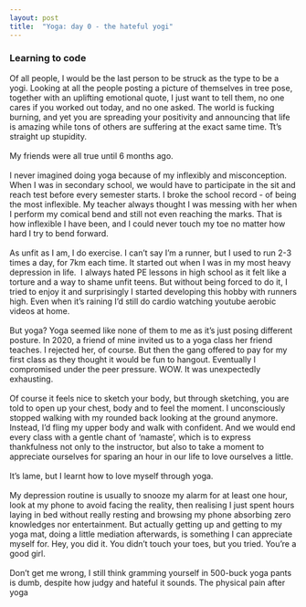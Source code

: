 ```yaml
---
layout: post
title:  "Yoga: day 0 - the hateful yogi"
---
```


### Learning to code

<p>Of all people, I would be the last person to be struck as the type to be a yogi. Looking at all the people posting a picture of themselves in tree pose, together with an uplifting emotional quote, I just want to tell them, no one cares if you worked out today, and no one asked. The world is fucking burning, and yet you are spreading your positivity and announcing that life is amazing while tons of others are suffering at the exact same time. Tt&rsquo;s straight up stupidity.<br><br>My friends were all true until 6 months ago.<br><br>I never imagined doing yoga because of my inflexibly and misconception. When I was in secondary school, we would have to participate in the sit and reach test before every semester starts. I broke the school record - of being the most inflexible. My teacher always thought I was messing with her when I perform my comical bend and still not even reaching the marks. That is how inflexible I have been, and I could never touch my toe no matter how hard I try to bend forward.<br><br>As unfit as I am, I do exercise. I can&rsquo;t say I&rsquo;m a runner, but I used to run 2-3 times a day, for 7km each time. It started out when I was in my most heavy depression in life. &nbsp;I always hated PE lessons in high school as it felt like a torture and a way to shame unfit teens. But without being forced to do it, I tried to enjoy it and surprisingly I started developing this hobby with runners high. Even when it&rsquo;s raining I&rsquo;d still do cardio watching youtube aerobic videos at home.<br><br>But yoga? Yoga seemed like none of them to me as it&rsquo;s just posing different posture. In 2020, a friend of mine invited us to a yoga class her friend teaches. I rejected her, of course. But then the gang offered to pay for my first class as they thought it would be fun to hangout. Eventually I compromised under the peer pressure. WOW. It was unexpectedly exhausting.<br><br>Of course it feels nice to sketch your body, but through sketching, you are told to open up your chest, body and to feel the moment. I unconsciously stopped walking with my rounded back looking at the ground anymore. Instead, I&rsquo;d fling my upper body and walk with confident. And we would end every class with a gentle chant of &lsquo;namaste&rsquo;, which is to express thankfulness not only to the instructor, but also to take a moment to appreciate ourselves for sparing an hour in our life to love ourselves a little.<br><br>It&rsquo;s lame, but I learnt how to love myself through yoga.<br><br>My depression routine is usually to snooze my alarm for at least one hour, look at my phone to avoid facing the reality, then realising I just spent hours laying in bed without really resting and browsing my phone absorbing zero knowledges nor entertainment. But actually getting up and getting to my yoga mat, doing a little mediation afterwards, is something I can appreciate myself for. Hey, you did it. You didn&rsquo;t touch your toes, but you tried. You&rsquo;re a good girl.<br><br>Don&rsquo;t get me wrong, I still think gramming yourself in 500-buck yoga pants is dumb, despite how judgy and hateful it sounds. The physical pain after yoga<br><br><br></p>
